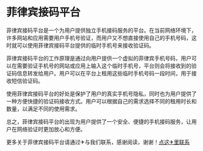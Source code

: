 # 菲律宾接码平台

菲律宾接码平台是一个为用户提供独立手机接码服务的平台。在当前网络环境下，许多网站和应用需要用户手机号验证，而用户又不想直接使用自己的手机号码，这时就可以使用菲律宾接码平台提供的临时手机号来接收验证码。

菲律宾接码平台的工作原理是通过向用户提供一个虚拟的菲律宾手机号码，用户可以在需要验证手机号的网站或应用上输入这个临时手机号，平台则会将接收到的验证码信息转发给用户。用户可以在平台上租用这些临时手机号码一段时间，用于接收短信验证码。

使用菲律宾接码平台的好处是保护了用户的真实手机号隐私，同时也为用户提供了一种方便快捷的验证码接收方式。用户可以根据自己的需求选择不同的租用时长和数量，以满足不同的使用需求。

总之，菲律宾接码平台的出现为用户提供了一个安全、便捷的手机接码服务，让用户在网络验证时更加放心和方便。

更多关于菲律宾接码平台请通过✈与我们联系，感谢阅读，谢谢！[点这✈里联系](https://ads.k02.cc)